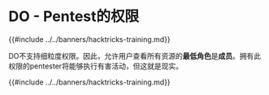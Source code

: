 # DO - Pentest的权限

{{#include ../../banners/hacktricks-training.md}}

DO不支持细粒度权限。因此，允许用户查看所有资源的**最低角色**是**成员**。拥有此权限的pentester将能够执行有害活动，但这就是现实。

{{#include ../../banners/hacktricks-training.md}}
